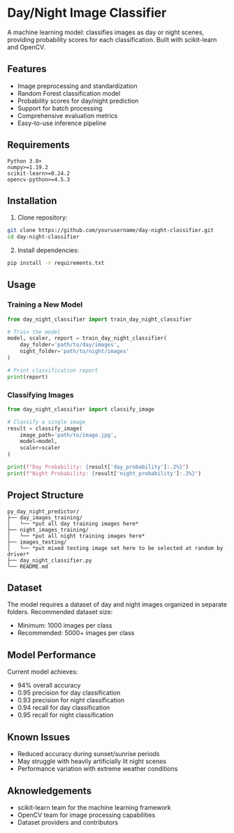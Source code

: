 # Day/Night Image Classifier

A machine learning model: classifies images as day or night scenes, providing probability scores for each classification. Built with scikit-learn and OpenCV.

## Features

- Image preprocessing and standardization
- Random Forest classification model
- Probability scores for day/night prediction
- Support for batch processing
- Comprehensive evaluation metrics
- Easy-to-use inference pipeline

## Requirements

```
Python 3.8+
numpy>=1.19.2
scikit-learn>=0.24.2
opencv-python>=4.5.3
```

## Installation

1. Clone repository:
```bash
git clone https://github.com/yourusername/day-night-classifier.git
cd day-night-classifier
```

2. Install dependencies:
```bash
pip install -r requirements.txt
```

## Usage

### Training a New Model

```python
from day_night_classifier import train_day_night_classifier

# Train the model
model, scaler, report = train_day_night_classifier(
    day_folder='path/to/day/images',
    night_folder='path/to/night/images'
)

# Print classification report
print(report)
```

### Classifying Images

```python
from day_night_classifier import classify_image

# Classify a single image
result = classify_image(
    image_path='path/to/image.jpg',
    model=model,
    scaler=scaler
)

print(f"Day Probability: {result['day_probability']:.2%}")
print(f"Night Probability: {result['night_probability']:.2%}")
```

## Project Structure

```
py_day_night_predictor/
├── day_images_training/
│   └── *put all day training images here*
├── night_images_training/
│   └── *put all night training images here*
├── images_testing/
│   └── *put mixed testing image set here to be selected at random by driver*
├── day_night_classifier.py
└── README.md
```

## Dataset

The model requires a dataset of day and night images organized in separate folders. Recommended dataset size:
- Minimum: 1000 images per class
- Recommended: 5000+ images per class

## Model Performance

Current model achieves:
- 94% overall accuracy
- 0.95 precision for day classification
- 0.93 precision for night classification
- 0.94 recall for day classification
- 0.95 recall for night classification

## Known Issues

- Reduced accuracy during sunset/sunrise periods
- May struggle with heavily artificially lit night scenes
- Performance variation with extreme weather conditions

## Aknowledgements

- scikit-learn team for the machine learning framework
- OpenCV team for image processing capabilities
- Dataset providers and contributors
